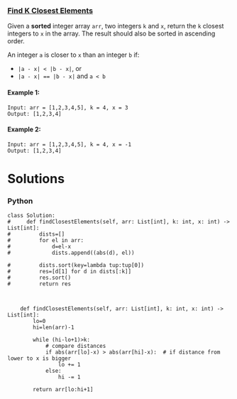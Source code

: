 ### [Find K Closest Elements](https://leetcode.com/problems/find-k-closest-elements/) <br>

Given a **sorted** integer array `arr`, two integers `k` and `x`, return the `k` closest integers to `x` in the array. The result should also be sorted in ascending order.

An integer `a` is closer to `x` than an integer `b` if:

 - `|a - x| < |b - x|`, or
 - `|a - x| == |b - x|` and `a < b`
 



#### Example 1:

```
Input: arr = [1,2,3,4,5], k = 4, x = 3
Output: [1,2,3,4]

```

#### Example 2:

```
Input: arr = [1,2,3,4,5], k = 4, x = -1
Output: [1,2,3,4]

```

# Solutions

### Python
```
class Solution:
#     def findClosestElements(self, arr: List[int], k: int, x: int) -> List[int]:
#         dists=[]
#         for el in arr:
#             d=el-x
#             dists.append((abs(d), el))
            
#         dists.sort(key=lambda tup:tup[0])
#         res=[d[1] for d in dists[:k]]
#         res.sort()
#         return res
        
        
    
    def findClosestElements(self, arr: List[int], k: int, x: int) -> List[int]:
        lo=0
        hi=len(arr)-1
        
        while (hi-lo+1)>k:
            # compare distances
            if abs(arr[lo]-x) > abs(arr[hi]-x):  # if distance from lower to x is bigger
                lo += 1
            else:
                hi -= 1
            
        return arr[lo:hi+1]

```
